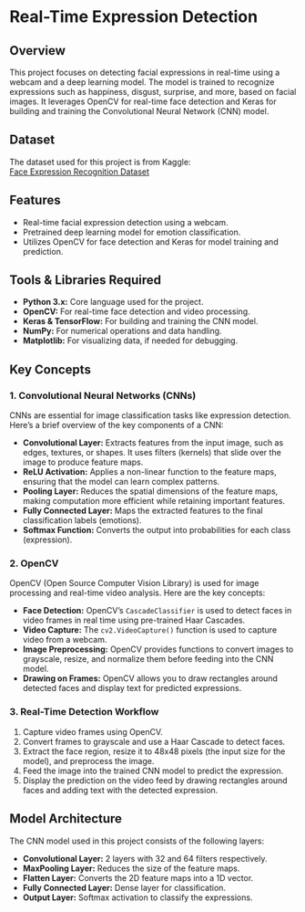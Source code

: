 # Real-Time Expression Detection

## Overview
This project focuses on detecting facial expressions in real-time using a webcam and a deep learning model. The model is trained to recognize expressions such as happiness, disgust, surprise, and more, based on facial images. It leverages OpenCV for real-time face detection and Keras for building and training the Convolutional Neural Network (CNN) model.

## Dataset
The dataset used for this project is from Kaggle:  
[Face Expression Recognition Dataset](https://www.kaggle.com/datasets/jonathanoheix/face-expression-recognition-dataset)

## Features
- Real-time facial expression detection using a webcam.
- Pretrained deep learning model for emotion classification.
- Utilizes OpenCV for face detection and Keras for model training and prediction.

## Tools & Libraries Required
- **Python 3.x:** Core language used for the project.
- **OpenCV:** For real-time face detection and video processing.
- **Keras & TensorFlow:** For building and training the CNN model.
- **NumPy:** For numerical operations and data handling.
- **Matplotlib:** For visualizing data, if needed for debugging.

## Key Concepts

### 1. Convolutional Neural Networks (CNNs)
CNNs are essential for image classification tasks like expression detection. Here’s a brief overview of the key components of a CNN:

- **Convolutional Layer:** Extracts features from the input image, such as edges, textures, or shapes. It uses filters (kernels) that slide over the image to produce feature maps.
- **ReLU Activation:** Applies a non-linear function to the feature maps, ensuring that the model can learn complex patterns.
- **Pooling Layer:** Reduces the spatial dimensions of the feature maps, making computation more efficient while retaining important features.
- **Fully Connected Layer:** Maps the extracted features to the final classification labels (emotions).
- **Softmax Function:** Converts the output into probabilities for each class (expression).

### 2. OpenCV
OpenCV (Open Source Computer Vision Library) is used for image processing and real-time video analysis. Here are the key concepts:

- **Face Detection:** OpenCV’s `CascadeClassifier` is used to detect faces in video frames in real time using pre-trained Haar Cascades.
- **Video Capture:** The `cv2.VideoCapture()` function is used to capture video from a webcam.
- **Image Preprocessing:** OpenCV provides functions to convert images to grayscale, resize, and normalize them before feeding into the CNN model.
- **Drawing on Frames:** OpenCV allows you to draw rectangles around detected faces and display text for predicted expressions.

### 3. Real-Time Detection Workflow
1. Capture video frames using OpenCV.
2. Convert frames to grayscale and use a Haar Cascade to detect faces.
3. Extract the face region, resize it to 48x48 pixels (the input size for the model), and preprocess the image.
4. Feed the image into the trained CNN model to predict the expression.
5. Display the prediction on the video feed by drawing rectangles around faces and adding text with the detected expression.

## Model Architecture
The CNN model used in this project consists of the following layers:

- **Convolutional Layer:** 2 layers with 32 and 64 filters respectively.
- **MaxPooling Layer:** Reduces the size of the feature maps.
- **Flatten Layer:** Converts the 2D feature maps into a 1D vector.
- **Fully Connected Layer:** Dense layer for classification.
- **Output Layer:** Softmax activation to classify the expressions.
